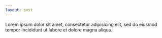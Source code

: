 ```yaml
---
layout: post
---
```


Lorem ipsum dolor sit amet, consectetur adipisicing elit, sed do eiusmod tempor incididunt ut labore et dolore magna aliqua.
